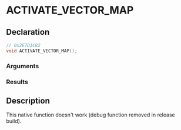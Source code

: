 # ACTIVATE_VECTOR_MAP

## Declaration
```cpp
// 0x2E7D1C82
void ACTIVATE_VECTOR_MAP();
```

### Arguments

### Results

## Description
This native function doesn't work (debug function removed in release build).
